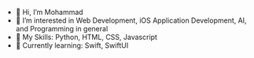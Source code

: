 - 👋 Hi, I’m Mohammad
- 👀 I’m interested in Web Development, iOS Application Development, AI, and Programming in general
- 🌱 My Skills:  Python, HTML, CSS, Javascript
- 🔄 Currently learning: Swift, SwiftUI

<!---
hopemoh4283/hopemoh4283 is a ✨ special ✨ repository because its `README.md` (this file) appears on your GitHub profile.
You can click the Preview link to take a look at your changes.
--->
